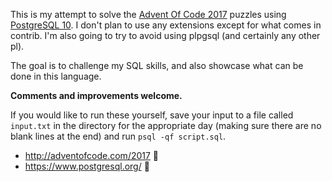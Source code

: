 This is my attempt to solve the [Advent Of Code 2017](http://adventofcode.com/2017)
puzzles using [PostgreSQL 10](https://www.postgresql.org/). I don't plan to use
any extensions except for what comes in contrib. I'm also going to try to avoid
using plpgsql (and certainly any other pl).

The goal is to challenge my SQL skills, and also showcase what can be done in
this language.

**Comments and improvements welcome.**

If you would like to run these yourself, save your input to a file called
`input.txt` in the directory for the appropriate day (making sure there are no
blank lines at the end) and run `psql -qf script.sql`.

* http://adventofcode.com/2017 :christmas_tree:
* https://www.postgresql.org/ :elephant:
